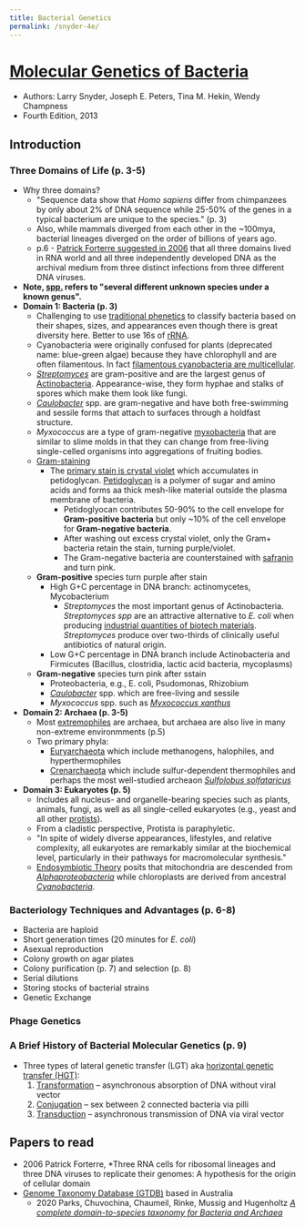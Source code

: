 ```yaml
---
title: Bacterial Genetics
permalink: /snyder-4e/
---
```


# [Molecular Genetics of Bacteria](https://www.abebooks.com/9781555816278/Molecular-Genetics-Bacteria-4th-Edition-1555816274/plp)
* Authors: Larry Snyder, Joseph E. Peters, Tina M. Hekin, Wendy Champness
* Fourth Edition, 2013

## Introduction
### Three Domains of Life  (p. 3-5) 
* Why three domains? 
	* "Sequence data show that *Homo sapiens* differ from chimpanzees by only about 2% of DNA sequence while 25-50% of the genes in a typical bacterium are unique to the species." (p. 3)
	* Also, while mammals diverged from each other in the ~100mya, bacterial lineages diverged on the order of billions of years ago.
	* p.6 - [Patrick Forterre suggested in 2006](https://www.ncbi.nlm.nih.gov/pmc/articles/PMC1450140/) that all three domains lived in RNA world and all three independently developed DNA as the archival medium from three distinct infections from three different DNA viruses.
* **Note, [spp.](https://en.wikipedia.org/wiki/Bacterial_taxonomy) refers to "several different unknown species under a known genus".**
* **Domain 1: Bacteria (p. 3)**
	* Challenging to use [traditional phenetics](https://en.wikipedia.org/wiki/Phenetics) to classify bacteria based on their shapes, sizes, and appearances even though there is great diversity here. Better to use 16s of [rRNA](https://en.wikipedia.org/wiki/Ribosomal_RNA#Sequence_Conservation_and_Stability).
	* Cyanobacteria were originally confused for plants (deprecated name: blue-green algae) because they have chlorophyll and are often filamentous. In fact [filamentous cyanobacteria are multicellular](https://www.eurekalert.org/pub_releases/2019-07/ez-hmc071219.php).
	* [*Streptomyces*](https://en.wikipedia.org/wiki/Streptomyces) are gram-positive and are the largest genus of [Actinobacteria](https://en.wikipedia.org/wiki/Actinobacteria). Appearance-wise, they form hyphae and stalks of spores which make them look like fungi.  
	* [*Caulobacter*](https://en.wikipedia.org/wiki/Caulobacter_crescentus) spp. are gram-negative and have both free-swimming and sessile forms that attach to surfaces through a holdfast structure.
	* *Myxococcus* are a type of gram-negative [myxobacteria](https://en.wikipedia.org/wiki/Myxobacteria) that are similar to slime molds in that they can change from free-living single-celled organisms into aggregations of fruiting bodies.
	* [Gram-staining](https://en.wikipedia.org/wiki/Gram_stain)
		* The [primary stain is crystal violet](https://en.wikipedia.org/wiki/Gram_stain#Staining_mechanism) which accumulates in petidoglycan. [Petidoglycan](https://en.wikipedia.org/wiki/Peptidoglycan) is a polymer of sugar and amino acids and forms aa thick mesh-like material outside the plasma membrane of bacteria. 
			* Petidoglyocan contributes 50-90% to the cell envelope for **Gram-positive bacteria** but only ~10% of the cell envelope for **Gram-negative bacteria**.
			* After washing out excess crystal violet, only the Gram+ bacteria retain the stain, turning purple/violet.
			* The Gram-negative bacteria are counterstained with [safranin](https://en.wikipedia.org/wiki/Safranin) and turn pink.
	* **Gram-positive** species turn purple after stain
		* High G+C percentage in DNA branch: actinomycetes, Mycobacterium
			* *Streptomyces* the most important genus of Actinobacteria. *Streptomyces spp* are an attractive alternative to *E. coli* when producing [industrial quantities of biotech materials](https://en.wikipedia.org/wiki/Streptomyces#Biotechnology). *Streptomyces* produce over two-thirds of clinically useful antibiotics of natural origin. 
		* Low G+C percentage in DNA branch include Actinobacteria and Firmicutes (Bacillus, clostridia, lactic acid bacteria, mycoplasms)
	* **Gram-negative** species turn pink after sstain
		* Proteobacteria, e.g., E. coli, Psudomonas, Rhizobium
		* [*Caulobacter*](https://en.wikipedia.org/wiki/Caulobacter_crescentus) spp. which are free-living and sessile
		* *Myxococcus* spp. such as [*Myxococcus xanthus*](https://en.wikipedia.org/wiki/Myxococcus_xanthus) 
* **Domain 2: Archaea (p. 3-5)**
	* Most [extremophiles](https://en.wikipedia.org/wiki/Extremophile) are archaea, but archaea are also live in many non-extreme environmments (p.5)
	* Two primary phyla:
		* [Euryarchaeota](https://en.wikipedia.org/wiki/Euryarchaeota) which include methanogens, halophiles, and hyperthermophiles
		* [Crenarchaeota](https://en.wikipedia.org/wiki/Crenarchaeota) which include sulfur-dependent thermophiles and perhaps the most well-studied archeaon [*Sulfolobus solfataricus*](https://en.wikipedia.org/wiki/Sulfolobus_solfataricus) 
* **Domain 3: Eukaryotes (p. 5)**
	* Includes all nucleus- and organelle-bearing species such as plants, animals, fungi, as well as all single-celled eukaryotes (e.g., yeast and all other [protists](https://en.wikipedia.org/wiki/Protist)).
	* From a cladistic perspective, Protista is paraphyletic.
	* "In spite of widely diverse appearances, lifestyles, and relative complexity, all eukaryotes are remarkably similar at the biochemical level, particularly in their pathways for macromolecular synthesis."
	* [Endosymbiotic Theory](https://en.wikipedia.org/wiki/Symbiogenesis) posits that mitochondria are descended from [*Alphaproteobacteria*](https://en.wikipedia.org/wiki/Alphaproteobacteria) while chloroplasts are derived from ancestral [*Cyanobacteria*](https://en.wikipedia.org/wiki/Cyanobacteria).

### Bacteriology Techniques and Advantages (p. 6-8)
* Bacteria are haploid
* Short generation times (20 minutes for *E. coli*)
* Asexual reproduction
* Colony growth on agar plates
* Colony purification (p. 7) and selection (p. 8)
* Serial dilutions
* Storing stocks of bacterial strains
* Genetic Exchange

### Phage Genetics

### A Brief History of Bacterial Molecular Genetics (p. 9)
* Three types of lateral genetic transfer (LGT) aka [horizontal genetic transfer (HGT)](https://en.wikipedia.org/wiki/Horizontal_gene_transfer): 
	1. [Transformation](https://en.wikipedia.org/wiki/Horizontal_gene_transfer#Bacterial_transformation) – asynchronous absorption of DNA without viral vector
	1. [Conjugation](https://en.wikipedia.org/wiki/Horizontal_gene_transfer#Bacterial_conjugation) – sex between 2 connected bacteria via pilli
	1. [Transduction](https://en.wikipedia.org/wiki/Transduction_(genetics)) – asynchronous transmission of DNA via viral vector

## Papers to read

* 2006 Patrick Forterre, *Three RNA cells for ribosomal lineages and three DNA viruses to replicate their genomes: A hypothesis for the origin of cellular domain
* [Genome Taxonomy Database (GTDB)](https://gtdb.ecogenomic.org/about) based in Australia 
	* 2020 Parks, Chuvochina, Chaumeil, Rinke, Mussig and Hugenholtz [*A complete domain-to-species taxonomy for Bacteria and Archaea*](https://www.nature.com/articles/s41587-020-0501-8.epdf?sharing_token=Q8Ntvgu7CUHft65mrVkRr9RgN0jAjWel9jnR3ZoTv0NuJJgmOGJ37TFQTK1XhYvawjk9a8sY5lx6i4RatZht7MqURxjBPfJcIh3POvczQyYVR9AcDuvi_1tPoHmdE-M5Zte3EtqHf4mSJFKBLxj-j1O-b3H6bJddj1AU2MC6QDc%3D)
